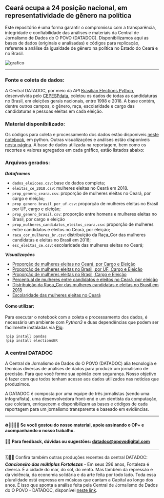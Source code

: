 
## Ceará ocupa a 24 posição nacional, em representatividade de gênero na política

Este repositório é uma forma garantir o compromisso com a transparência, integridade e confiabilidade das análises e materiais da Central de Jornalismo de Dados do O POVO (DATADOC). Disponibilizamos aqui as bases de dados (originais e analisadas) e códigos para replicação, referente a análise da igualdade de gênero na política no Estado do Ceará e no Brasil.


![grafico](https://user-images.githubusercontent.com/86378838/163450465-e8ec0231-33bb-4dc3-ab76-949e61cc9b46.png)


----------------------
### Fonte e coleta de dados:

A Central DATADOC, por meio da *API* [ Brasilian Elections Python](https://github.com/Cepesp-Fgv/cepesp-python), desenvolvida pelo [CEPESPdata](https://cepespdata.io/), coletou os dados de todas as candidaturas no Brasil, em eleições gerais nacionais, entre 1998 e 2018. A base contém, dentre outros campos, o gênero, raça, escolaridade e cargo das candidaturas e pessoas eleitas em cada eleição.

### Material disponibilizado:
  
Os códigos para coleta e processamento dos dados estão disponíveis [neste notebook](/InfoViz_Mulheres_no_Poder.ipynb), em python. Outras visualizações e análises estão disponíveis [nesta página](https://observablehq.com/embed/@cajazeiraramos/infoviz-mulheres-no-poder?cells=scrollChart%2Cgeral%2CdownloadG%2Ctitle%2Cviewof+apenas_eleitos%2Cviewof+selected_uf%2Cviewof+selected_partido%2CdownloadG1%2Cfonte%2Ctitle2%2CdownloadG2%2CscrollChart2%2Cfonte2%2Ctitle3%2CdownloadG3%2Cviewof+year2%2Cviewof+cb_cargos%2CdatavizMap%2Clegenda_mapa%2Cfonte3). A base de dados utilizada na reportagem, bem como os recortes e valores agregados em cada gráfico, estão listados abaixo:

### Arquivos gerados:

**_Dataframes_**
 - `dados_eleicoes.csv`: base de dados completa;
 - `eleitas_ce_2018.csv`: mulheres eleitas no Ceará em 2018.
 - `prop_genero_ceara.csv`: proporção de mulheres eleitas no Ceará, por cargo e eleição;
 - `prop_genero_brasil_por_uf.csv`: proporção de mulheres eleitas no Brasil por UF, cargo e eleição;
 - `prop_genero_brasil.csv`: proporção entre homens e mulheres eleitas no Brasil, por cargo e eleição
 - `prop_mulheres_candidatos_eleitos_ceara.csv`: proporção de mulheres entre candidatos e eleitos no Ceará, por eleição;
 - `raca_cor_mulheres_br.csv`: distribuição da Raça_Cor das mulheres candidatas e eleitas no Brasil em 2018;
 - `esc_eleitas_ce.csv`: escolaridade das mulheres eleitas no Ceará;

**_Visualizações_**
- [Proporção de mulheres eleitas no Ceará, por Cargo e Eleição](https://public.flourish.studio/visualisation/9289780/)
- [Proporção de mulheres eleitas no Brasil, por UF, Cargo e Eleição](https://observablehq.com/embed/@cajazeiraramos/infoviz-mulheres-no-poder?cells=datavizMap%2Cviewof+year2%2Cviewof+cb_cargos%2Clegenda_mapa%2Cfonte3)
- [Proporção de mulheres eleitas no Brasil, Cargo e Eleição](https://public.flourish.studio/visualisation/9044760/)
- [Percentual de mulheres entre candidatos e eleitos no Ceará, por eleição](https://public.flourish.studio/visualisation/9298839/)
- [Distribuição da Raça_Cor das mulheres candidatas e eleitas no Brasil em 2018](https://public.flourish.studio/visualisation/9287731/)
- [Escolaridade das mulheres eleitas no Ceará](https://public.flourish.studio/visualisation/9290164/)


#### Como utilizar:

Para executar o notebook com a coleta e processamento dos dados, é necessário um ambiente com *Python3* e duas dependências que podem ser facilmente instaladas via [Pip](https://pypi.org/project/pip/): 
```{python}
!pip install pandas
!pip install electionsBR
```


### A central DATADOC

A Central de Jornalismo de Dados do O POVO (DATADOC) alia tecnologia e técnicas diversas de análises de dados para produzir um jornalismo de precisão. Para que você forme sua opinião com segurança. Nosso objetivo é fazer com que todos tenham acesso aos dados utilizados nas notícias que produzimos.

A DATADOC é composta por uma equipe de três jornalistas (sendo uma infografista), uma desenvolvedora front-end e um cientista da computação, que coletam, enriquecem e disponibilizam as bases e códigos de cada reportagem para um jornalismo transparente e baseado em evidências.

 ---------------------------------------
#### 🔥📰👩🏻‍💻 Se você gostou do nosso material, apoie assinando o OP+ e acompanhando o nosso trabalho.

#### 📝📨 Para feedback, dúvidas ou sugestões: datadoc@opovodigital.com

--------------------------------------
 
🗓️🕵🏻 Confira também outras produções recentes da central DATADOC: ***Cancioneiro das múltiplas Fortalezas*** - Em seus 296 anos, Fortaleza é diversa. É a cidade do mar, do sol, do vento. Mas também da repressão e da violência, da economia solidária e da arte feita por todo lado. Toda essa pluralidade está expressa em músicas que cantam a Capital ao longo dos anos. É isso que aponta a análise feita pela Central de Jornalismo de Dados do O POVO - DATADOC, disponível [neste link](https://bit.ly/3jzf4nC).
